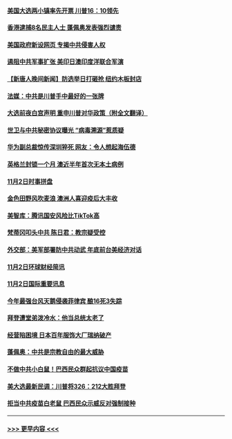#### [美国大选两小镇率先开票 川普16：10领先](../pages/prog202/a102977799.md?t=11031551) 
#### [香港逮捕8名民主人士 蓬佩奥发表强烈谴责](../pages/prog202/a102977793.md?t=11031551) 
#### [美国政府新设网页 专揭中共侵害人权](../pages/prog202/a102977785.md?t=11031551) 
#### [遏阻中共军事扩张 美印日澳印度洋联合军演](../pages/prog202/a102977755.md?t=11031551) 
#### [【新唐人晚间新闻】防选举日打砸抢 纽约木板封店](../pages/prog202/a102977761.md?t=11031551) 
#### [法媒：中共是川普手中最好的一张牌](../pages/prog202/a102977699.md?t=11031551) 
#### [大选前夜白宫声明 重申川普对华政策（附全文翻译）](../pages/prog202/a102977671.md?t=11031551) 
#### [世卫与中共秘密协议曝光 “病毒溯源”惹质疑](../pages/prog202/a102977652.md?t=11031551) 
#### [华为副总裁惊传深圳猝死 网友：令人想起海伍德](../pages/prog202/a102977629.md?t=11031551) 
#### [英格兰封锁一个月 澳近半年首次无本土病例](../pages/prog202/a102977332.md?t=11031551) 
#### [11月2日时事拼盘](../pages/prog202/a102977494.md?t=11031551) 
#### [金色田野风吹麦浪 澳洲人喜迎疫后大丰收](../pages/prog202/a102977456.md?t=11031551) 
#### [美智库：腾讯国安风险比TikTok高](../pages/prog202/a102977344.md?t=11031551) 
#### [梵蒂冈叩头中共 陈日君：教宗疑受控](../pages/prog202/a102977294.md?t=11031551) 
#### [外交部：美军部署防中共动武 年底前台美经济对话](../pages/prog202/a102977291.md?t=11031551) 
#### [11月2日环球财经简讯](../pages/prog202/a102977284.md?t=11031551) 
#### [11月2日国际重要讯息](../pages/prog202/a102977179.md?t=11031551) 
#### [今年最强台风天鹅侵袭菲律宾 酿16死3失踪](../pages/prog202/a102977149.md?t=11031551) 
#### [拜登遭堂弟泼冷水：他当总统太老了](../pages/prog202/a102977150.md?t=11031551) 
#### [经营陷困境 日本百年服饰大厂瑞纳破产](../pages/prog202/a102977063.md?t=11031551) 
#### [蓬佩奥：中共是宗教自由的最大威胁](../pages/prog202/a102977053.md?t=11031551) 
#### [不做中共小白鼠！巴西民众群起抗议中国疫苗](../pages/prog202/a102977029.md?t=11031551) 
#### [美大选最新民调：川普将326：212大胜拜登](../pages/prog202/a102977003.md?t=11031551) 
#### [拒当中共疫苗白老鼠 巴西民众示威反对强制接种](../pages/prog202/a102976963.md?t=11031551) 

----
#### [ >>> 更早内容 <<< ](../indexes/prog202-earlier.md)
